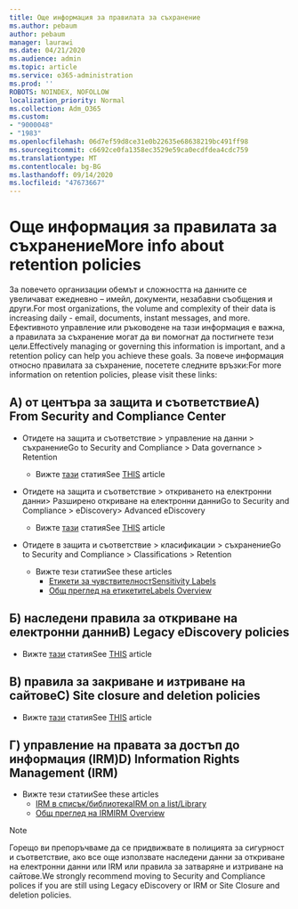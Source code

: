 ```yaml
---
title: Още информация за правилата за съхранение
ms.author: pebaum
author: pebaum
manager: laurawi
ms.date: 04/21/2020
ms.audience: admin
ms.topic: article
ms.service: o365-administration
ms.prod: ''
ROBOTS: NOINDEX, NOFOLLOW
localization_priority: Normal
ms.collection: Adm_O365
ms.custom:
- "9000048"
- "1983"
ms.openlocfilehash: 06d7ef59d8ce31e0b22635e68638219bc491ff98
ms.sourcegitcommit: c6692ce0fa1358ec3529e59ca0ecdfdea4cdc759
ms.translationtype: MT
ms.contentlocale: bg-BG
ms.lasthandoff: 09/14/2020
ms.locfileid: "47673667"
---
```

# <a name="more-info-about-retention-policies"></a><span data-ttu-id="2ca2c-102">Още информация за правилата за съхранение</span><span class="sxs-lookup"><span data-stu-id="2ca2c-102">More info about retention policies</span></span>

<span data-ttu-id="2ca2c-103">За повечето организации обемът и сложността на данните се увеличават ежедневно – имейл, документи, незабавни съобщения и други.</span><span class="sxs-lookup"><span data-stu-id="2ca2c-103">For most organizations, the volume and complexity of their data is increasing daily - email, documents, instant messages, and more.</span></span> <span data-ttu-id="2ca2c-104">Ефективното управление или ръководене на тази информация е важна, а правилата за съхранение могат да ви помогнат да постигнете тези цели.</span><span class="sxs-lookup"><span data-stu-id="2ca2c-104">Effectively managing or governing this information is important, and a retention policy can help you achieve these goals.</span></span> <span data-ttu-id="2ca2c-105">За повече информация относно правилата за съхранение, посетете следните връзки:</span><span class="sxs-lookup"><span data-stu-id="2ca2c-105">For more information on retention policies, please visit these links:</span></span>

## <a name="a-from-security-and-compliance-center"></a><span data-ttu-id="2ca2c-106">А) от центъра за защита и съответствие</span><span class="sxs-lookup"><span data-stu-id="2ca2c-106">A) From Security and Compliance Center</span></span>

- <span data-ttu-id="2ca2c-107">Отидете на защита и съответствие > управление на данни > съхранение</span><span class="sxs-lookup"><span data-stu-id="2ca2c-107">Go to Security and Compliance > Data governance > Retention</span></span>
  - <span data-ttu-id="2ca2c-108">Вижте [тази](https://docs.microsoft.com/microsoft-365/compliance/retention-policies) статия</span><span class="sxs-lookup"><span data-stu-id="2ca2c-108">See [THIS](https://docs.microsoft.com/microsoft-365/compliance/retention-policies) article</span></span>

- <span data-ttu-id="2ca2c-109">Отидете на защита и съответствие > откриването на електронни данни> Разширено откриване на електронни данни</span><span class="sxs-lookup"><span data-stu-id="2ca2c-109">Go to Security and Compliance > eDiscovery> Advanced eDiscovery</span></span> 
  - <span data-ttu-id="2ca2c-110">Вижте [тази](https://docs.microsoft.com/microsoft-365/compliance/ediscovery-cases) статия</span><span class="sxs-lookup"><span data-stu-id="2ca2c-110">See [THIS](https://docs.microsoft.com/microsoft-365/compliance/ediscovery-cases) article</span></span>

- <span data-ttu-id="2ca2c-111">Отидете в защита и съответствие > класификации > съхранение</span><span class="sxs-lookup"><span data-stu-id="2ca2c-111">Go to Security and Compliance > Classifications > Retention</span></span>
  - <span data-ttu-id="2ca2c-112">Вижте тези статии</span><span class="sxs-lookup"><span data-stu-id="2ca2c-112">See these articles</span></span>
    - [<span data-ttu-id="2ca2c-113">Етикети за чувствителност</span><span class="sxs-lookup"><span data-stu-id="2ca2c-113">Sensitivity Labels</span></span>](https://docs.microsoft.com/microsoft-365/compliance/sensitivity-labels)
    - [<span data-ttu-id="2ca2c-114">Общ преглед на етикетите</span><span class="sxs-lookup"><span data-stu-id="2ca2c-114">Labels Overview</span></span>](https://docs.microsoft.com/microsoft-365/compliance/labels)

## <a name="b-legacy-ediscovery-policies"></a><span data-ttu-id="2ca2c-115">Б) наследени правила за откриване на електронни данни</span><span class="sxs-lookup"><span data-stu-id="2ca2c-115">B) Legacy eDiscovery policies</span></span>

- <span data-ttu-id="2ca2c-116">Вижте [тази](https://support.office.com/article/Set-up-an-eDiscovery-Center-in-SharePoint-Online-A18F8975-AA7F-43B4-A7D6-001D14744D8E) статия</span><span class="sxs-lookup"><span data-stu-id="2ca2c-116">See [THIS](https://support.office.com/article/Set-up-an-eDiscovery-Center-in-SharePoint-Online-A18F8975-AA7F-43B4-A7D6-001D14744D8E) article</span></span>

## <a name="c-site-closure-and-deletion-policies"></a><span data-ttu-id="2ca2c-117">В) правила за закриване и изтриване на сайтове</span><span class="sxs-lookup"><span data-stu-id="2ca2c-117">C) Site closure and deletion policies</span></span>

- <span data-ttu-id="2ca2c-118">Вижте [тази](https://support.office.com/article/Use-policies-for-site-closure-and-deletion-A8280D82-27FD-48C5-9ADF-8A5431208BA5) статия</span><span class="sxs-lookup"><span data-stu-id="2ca2c-118">See [THIS](https://support.office.com/article/Use-policies-for-site-closure-and-deletion-A8280D82-27FD-48C5-9ADF-8A5431208BA5) article</span></span>  

## <a name="d-information-rights-management-irm"></a><span data-ttu-id="2ca2c-119">Г) управление на правата за достъп до информация (IRM)</span><span class="sxs-lookup"><span data-stu-id="2ca2c-119">D) Information Rights Management (IRM)</span></span>

- <span data-ttu-id="2ca2c-120">Вижте тези статии</span><span class="sxs-lookup"><span data-stu-id="2ca2c-120">See these articles</span></span>
  - [<span data-ttu-id="2ca2c-121">IRM в списък/библиотека</span><span class="sxs-lookup"><span data-stu-id="2ca2c-121">IRM on a list/Library</span></span>](https://support.office.com/article/apply-information-rights-management-to-a-list-or-library-3bdb5c4e-94fc-4741-b02f-4e7cc3c54aa1)
  - [<span data-ttu-id="2ca2c-122">Общ преглед на IRM</span><span class="sxs-lookup"><span data-stu-id="2ca2c-122">IRM Overview</span></span>](https://support.office.com/article/create-and-apply-information-management-policies-eb501fe9-2ef6-4150-945a-65a6451ee9e9)

> [!Note]
> <span data-ttu-id="2ca2c-123">Горещо ви препоръчваме да се придвижвате в полицията за сигурност и съответствие, ако все още използвате наследени данни за откриване на електронни данни или IRM или правила за затваряне и изтриване на сайтове.</span><span class="sxs-lookup"><span data-stu-id="2ca2c-123">We strongly recommend moving to Security and Compliance polices if you are still using Legacy eDiscovery or IRM or Site Closure and deletion policies.</span></span>
